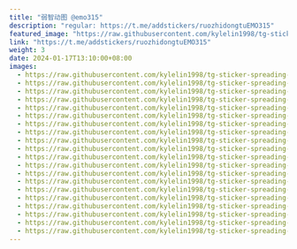 ```yaml
---
title: "弱智动图 @emo315"
description: "regular: https://t.me/addstickers/ruozhidongtuEMO315"
featured_image: "https://raw.githubusercontent.com/kylelin1998/tg-sticker-spreading-worldwide-images/main/img/7f3bf9f3-17cb-40e7-8af4-0586db8d15b7.jpg"
link: "https://t.me/addstickers/ruozhidongtuEMO315"
weight: 3
date: 2024-01-17T13:10:00+08:00
images:
  - https://raw.githubusercontent.com/kylelin1998/tg-sticker-spreading-worldwide-images/main/img/7f3bf9f3-17cb-40e7-8af4-0586db8d15b7.jpg
  - https://raw.githubusercontent.com/kylelin1998/tg-sticker-spreading-worldwide-images/main/img/90018bc4-f645-4cfc-98ca-7dcb6ff49f6e.jpg
  - https://raw.githubusercontent.com/kylelin1998/tg-sticker-spreading-worldwide-images/main/img/85013a11-fb15-42ca-9c91-9c2afd0a2257.jpg
  - https://raw.githubusercontent.com/kylelin1998/tg-sticker-spreading-worldwide-images/main/img/80ce2265-6e99-4335-84ba-3f6b2c2019cc.jpg
  - https://raw.githubusercontent.com/kylelin1998/tg-sticker-spreading-worldwide-images/main/img/087beccd-b4d6-4174-9f8b-7d13123ddeae.jpg
  - https://raw.githubusercontent.com/kylelin1998/tg-sticker-spreading-worldwide-images/main/img/2b594c0b-627c-4a6e-aa83-1495027184e8.jpg
  - https://raw.githubusercontent.com/kylelin1998/tg-sticker-spreading-worldwide-images/main/img/7d8a44a7-47dc-4bd0-89a4-e18f897693c2.jpg
  - https://raw.githubusercontent.com/kylelin1998/tg-sticker-spreading-worldwide-images/main/img/9e66cb40-0bbc-4f8f-aa16-e2a919e1d2f6.jpg
  - https://raw.githubusercontent.com/kylelin1998/tg-sticker-spreading-worldwide-images/main/img/6c18f396-9fce-465c-af84-144c8de251db.jpg
  - https://raw.githubusercontent.com/kylelin1998/tg-sticker-spreading-worldwide-images/main/img/511e3a5f-5d30-4963-9939-6b5a3dcb1265.jpg
  - https://raw.githubusercontent.com/kylelin1998/tg-sticker-spreading-worldwide-images/main/img/6351c9e0-ed61-4fbf-8827-dc02cc6acb15.jpg
  - https://raw.githubusercontent.com/kylelin1998/tg-sticker-spreading-worldwide-images/main/img/a99ec31f-a1c5-453a-8dac-101ee2deae00.jpg
  - https://raw.githubusercontent.com/kylelin1998/tg-sticker-spreading-worldwide-images/main/img/93ba6eb9-ba13-438a-8e56-05e75b58f8b0.jpg
  - https://raw.githubusercontent.com/kylelin1998/tg-sticker-spreading-worldwide-images/main/img/0e008673-8057-409d-bea0-2f2d0c7e03f2.jpg
  - https://raw.githubusercontent.com/kylelin1998/tg-sticker-spreading-worldwide-images/main/img/412a2ec7-825d-4f95-bf22-e141f9a25556.jpg
  - https://raw.githubusercontent.com/kylelin1998/tg-sticker-spreading-worldwide-images/main/img/3f7e2033-9d91-4863-8cd9-3456b05fc66b.jpg
  - https://raw.githubusercontent.com/kylelin1998/tg-sticker-spreading-worldwide-images/main/img/cd7a133b-756e-4a90-b606-ef7895a14616.jpg
  - https://raw.githubusercontent.com/kylelin1998/tg-sticker-spreading-worldwide-images/main/img/7a8f8032-1430-499a-976c-414e8f4c06cd.jpg
  - https://raw.githubusercontent.com/kylelin1998/tg-sticker-spreading-worldwide-images/main/img/7f5a1bd8-5f76-4fa1-8864-bcf95dd0ba73.jpg
  - https://raw.githubusercontent.com/kylelin1998/tg-sticker-spreading-worldwide-images/main/img/09fb0671-6c41-47f2-b40a-f909b7230694.jpg
---
```


